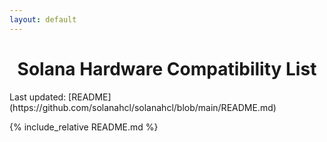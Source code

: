 ```yaml
---
layout: default
---
```


<meta name="viewport" content="width=device-width, initial-scale=1">

<style>
  @media screen and (max-width: 600px) {
    table {
      font-size: 12px;
    }
    
    th, td {
      padding: 5px;
    }
    
    h1 {
      font-size: 24px;
    }
    
    h2 {
      font-size: 20px;
    }
  }

  table {
    width: 100%;
    overflow-x: auto;
    display: block;
  }

  img {
    max-width: 100%;
    height: auto;
  }
</style>

<p id="last-updated" style="text-align: right;"></p>

<h1 style="text-align: center;">Solana Hardware Compatibility List</h1>
<p>Last updated: [README](https://github.com/solanahcl/solanahcl/blob/main/README.md)</p>
{% include_relative README.md %}
